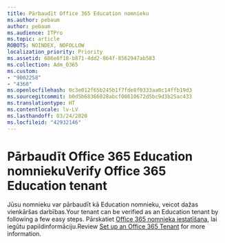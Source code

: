 ```yaml
---
title: Pārbaudīt Office 365 Education nomnieku
ms.author: pebaum
author: pebaum
ms.audience: ITPro
ms.topic: article
ROBOTS: NOINDEX, NOFOLLOW
localization_priority: Priority
ms.assetid: 686e8f18-b871-4dd2-864f-8562947ab583
ms.collection: Adm_O365
ms.custom:
- "9002258"
- "4360"
ms.openlocfilehash: 0c3e012f65b245b1f7fde8f0333aa0c14ffb19d3
ms.sourcegitcommit: b0d5b68366028abcf08610672d5bc9d3b25ac433
ms.translationtype: HT
ms.contentlocale: lv-LV
ms.lasthandoff: 03/24/2020
ms.locfileid: "42932146"
---
```

# <a name="verify-office-365-education-tenant"></a><span data-ttu-id="67f7e-102">Pārbaudīt Office 365 Education nomnieku</span><span class="sxs-lookup"><span data-stu-id="67f7e-102">Verify Office 365 Education tenant</span></span>

<span data-ttu-id="67f7e-103">Jūsu nomnieku var pārbaudīt kā Education nomnieku, veicot dažas vienkāršas darbības.</span><span class="sxs-lookup"><span data-stu-id="67f7e-103">Your tenant can be verified as an Education tenant by following a few easy steps.</span></span> <span data-ttu-id="67f7e-104">Pārskatiet [Office 365 nomnieka iestatīšana](https://docs.microsoft.com/microsoft-365/education/intune-edu-trial/set-up-office365-edu-tenant), lai iegūtu papildinformāciju.</span><span class="sxs-lookup"><span data-stu-id="67f7e-104">Review [Set up an Office 365 Tenant](https://docs.microsoft.com/microsoft-365/education/intune-edu-trial/set-up-office365-edu-tenant) for more information.</span></span> 
